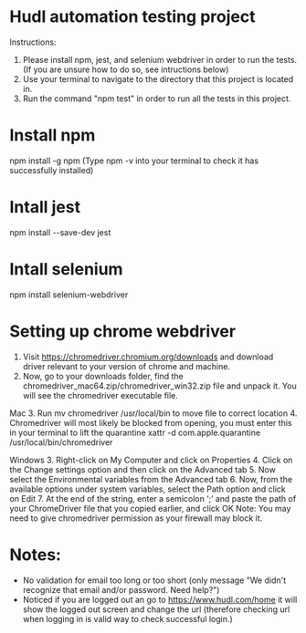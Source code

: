 # Hudl automation testing project

Instructions:

1. Please install npm, jest, and selenium webdriver in order to run the tests. (If you are unsure how to do so, see intructions below)
2. Use your terminal to navigate to the directory that this project is located in.
3. Run the command "npm test" in order to run all the tests in this project.

# Install npm

npm install -g npm
(Type npm -v into your terminal to check it has successfully installed)

# Intall jest

npm install --save-dev jest

# Intall selenium

npm install selenium-webdriver

# Setting up chrome webdriver

1. Visit https://chromedriver.chromium.org/downloads and download driver relevant to your version of chrome and machine.
2. Now, go to your downloads folder, find the chromedriver_mac64.zip/chromedriver_win32.zip file and unpack it. You will see the chromedriver executable file.

Mac 3. Run mv chromedriver /usr/local/bin to move file to correct location 4. Chromedriver will most likely be blocked from opening, you must enter this in your terminal to lift the quarantine xattr -d com.apple.quarantine /usr/local/bin/chromedriver

Windows 3. Right-click on My Computer and click on Properties 4. Click on the Change settings option and then click on the Advanced tab 5. Now select the Environmental variables from the Advanced tab 6. Now, from the available options under system variables, select the Path option and click on Edit 7. At the end of the string, enter a semicolon ‘;’ and paste the path of your ChromeDriver file that you copied earlier, and click OK
Note: You may need to give chromedriver permission as your firewall may block it.

# Notes:

- No validation for email too long or too short (only message "We didn't recognize that email and/or password. Need help?")
- Noticed if you are logged out an go to https://www.hudl.com/home it will show the logged out screen and change the url (therefore checking url when logging in is valid way to check successful login.)
